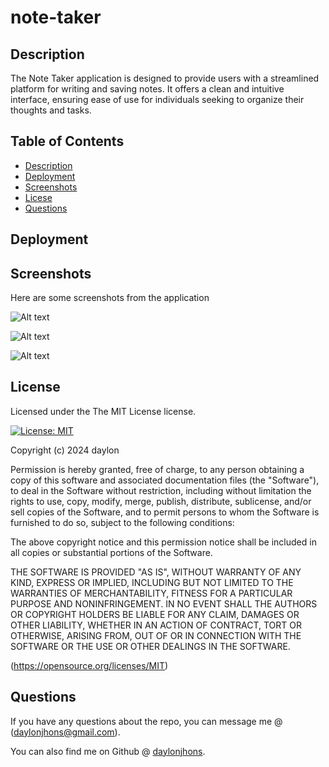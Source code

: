 # note-taker

## Description

The Note Taker application is designed to provide users with a streamlined platform for writing and saving notes. It offers a clean and intuitive interface, ensuring ease of use for individuals seeking to organize their thoughts and tasks.

## Table of Contents
- [Description](##Description)
- [Deployment](##Deployment)
- [Screenshots](##Screenshots)
- [Licese](##License)
- [Questions](##Questions)

## Deployment



## Screenshots

Here are some screenshots from the application

![Alt text](<images/Screenshot 2024-03-14 at 4.39.32 PM.png>)

![Alt text](<images/Screenshot 2024-03-14 at 4.40.17 PM.png>)

![Alt text](<images/Screenshot 2024-03-14 at 4.41.56 PM.png>)

## License 

 Licensed under the The MIT License license.
  
  [![License: MIT](https://img.shields.io/badge/License-MIT-purple.svg)](https://opensource.org/licenses/MIT)

  Copyright (c) 2024 daylon

Permission is hereby granted, free of charge, to any person obtaining a copy
of this software and associated documentation files (the "Software"), to deal
in the Software without restriction, including without limitation the rights
to use, copy, modify, merge, publish, distribute, sublicense, and/or sell
copies of the Software, and to permit persons to whom the Software is
furnished to do so, subject to the following conditions:

The above copyright notice and this permission notice shall be included in all
copies or substantial portions of the Software.

THE SOFTWARE IS PROVIDED "AS IS", WITHOUT WARRANTY OF ANY KIND, EXPRESS OR
IMPLIED, INCLUDING BUT NOT LIMITED TO THE WARRANTIES OF MERCHANTABILITY,
FITNESS FOR A PARTICULAR PURPOSE AND NONINFRINGEMENT. IN NO EVENT SHALL THE
AUTHORS OR COPYRIGHT HOLDERS BE LIABLE FOR ANY CLAIM, DAMAGES OR OTHER
LIABILITY, WHETHER IN AN ACTION OF CONTRACT, TORT OR OTHERWISE, ARISING FROM,
OUT OF OR IN CONNECTION WITH THE SOFTWARE OR THE USE OR OTHER DEALINGS IN THE
SOFTWARE.

(https://opensource.org/licenses/MIT)

## Questions

If you have any questions about the repo, you can message me @ (daylonjhons@gmail.com). 

You can also find me on Github @ [daylonjhons](https://github.com/daylonjhons).

